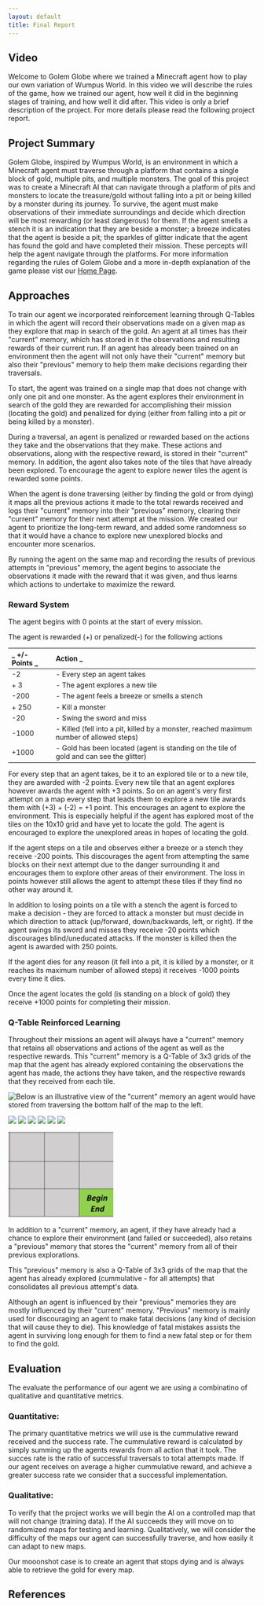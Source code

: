 ```yaml
---
layout: default
title: Final Report
--- 
```


## Video 
Welcome to Golem Globe where we trained a Minecraft agent how to play our own variation of Wumpus World. In this video we will describe the rules of the game, how we trained our agent, how well it did in the beginning stages of training, and how well it did after. This video is only a brief description of the project. For more details please read the following project report. 

## Project Summary 
Golem Globe, inspired by Wumpus World, is an environment in which a Minecraft agent must traverse through a platform that contains a single block of gold, multiple pits, and multiple monsters. The goal of this project was to create a Minecraft AI that can navigate through a platform of pits and monsters to locate the treasure/gold without falling into a pit or being killed by a monster during its journey. To survive, the agent must make observations of their immediate surroundings and decide which direction will be most rewarding (or least dangerous) for them. If the agent smells a stench it is an indication that they are beside a monster; a breeze indicates that the agent is beside a pit; the sparkles of glitter indicate that the agent has found the gold and have completed their mission. These percepts will help the agent navigate through the platforms. For more information regarding the rules of Golem Globe and a more in-depth explanation of the game please vist our [Home Page](https://soberanc.github.io/GolemGlobe/). 

## Approaches 
To train our agent we incorporated reinforcement learning through Q-Tables in which the agent will record their observations made on a given map as they explore that map in search of the gold. An agent at all times has their "current" memory, which has stored in it the observations and resulting rewards of their current run. If an agent has already been trained on an environment then the agent will not only have their "current" memory but also their "previous" memory to help them make decisions regarding their traversals. 

To start, the agent was trained on a single map that does not change with only one pit and one monster. As the agent explores their environment in search of the gold they are rewarded for accomplishing their mission (locating the gold) and penalized for dying (either from falling into a pit or being killed by a monster). 

During a traversal, an agent is penalized or rewarded based on the actions they take and the observations that they make. These actions and observations, along with the respective reward, is stored in their "current" memory. In addition, the agent also takes note of the tiles that have already been explored. To encourage the agent to explore newer tiles the agent is rewarded some points. 

When the agent is done traversing (either by finding the gold or from dying) it maps all the previous actions it made to the total rewards received and logs their "current" memory into their "previous" memory, clearing their "current" memory for their next attempt at the mission. We created our agent to prioritize the long-term reward, and added some randomness so that it would have a chance to explore new unexplored blocks and encounter more scenarios. 

By running the agent on the same map and recording the results of previous attempts in "previous" memory, the agent begins to associate the observations it made with the reward that it was given, and thus learns which actions to undertake to maximize the reward. 

### Reward System 
The agent begins with 0 points at the start of every mission. 

The agent is rewarded (+) or penalized(-) for the following actions

| _ +/- Points _ |  Action _ |
| :--- | :--- | 
| -2 | - Every step an agent takes | 
| + 3 | - The agent explores a new tile | 
| -200 | - The agent feels a breeze or smells a stench | 
| + 250 | - Kill a monster | 
| -20 | - Swing the sword and miss 
| -1000| - Killed (fell into a pit, killed by a monster, reached maximum number of allowed steps) | 
| +1000 | - Gold has been located (agent is standing on the tile of gold and can see the glitter) |


For every step that an agent takes, be it to an explored tile or to a new tile, they are awarded with -2 points. Every new tile that an agent explores however awards the agent with +3 points. So on an agent's very first attempt on a map every step that leads them to explore a new tile awards them with (+3) + (-2) = +1 point. This encourages an agent to explore the environment. This is especially helpful if the agent has explored most of the tiles on the 10x10 grid and have yet to locate the gold. The agent is encouraged to explore the unexplored areas in hopes of locating the gold. 

If the agent steps on a tile and observes either a breeze or a stench they receive -200 points. This discourages the agent from attempting the same blocks on their next attempt due to the danger surrounding it and encourages them to explore other areas of their environment. The loss in points however still allows the agent to attempt these tiles if they find no other way around it. 

In addition to losing points on a tile with a stench the agent is forced to make a decision - they are forced to attack a monster but must decide in which direction to attack (up/forward, down/backwards, left, or right). If the agent swings its sword and misses they receive -20 points which discourages blind/uneducated attacks. If the monster is killed then the agent is awarded with 250 points. 

If the agent dies for any reason (it fell into a pit, it is killed by a monster, or it reaches its maximum number of allowed steps) it receives -1000 points every time it dies. 

Once the agent locates the gold (is standing on a block of gold) they receive +1000 points for completing their mission. 

### Q-Table Reinforced Learning 
Throughout their missions an agent will always have a "current" memory that retains all observations and actions of the agent as well as the respective rewards. This "current" memory is a Q-Table of 3x3 grids of the map that the agent has already explored containing the observations the agent has made, the actions they have taken, and the respective rewards that they received from each tile. 

<img align="left" src="https://github.com/soberanc/GolemGlobe/blob/master/docs/observations_map.jpg">

Below is an illustrative view of the "current" memory an agent would have stored from traversing the bottom half of the map to the left. 

<img src="https://github.com/soberanc/GolemGlobe/blob/master/docs/3x3_grid.PNG"> <img src="https://github.com/soberanc/GolemGlobe/blob/master/docs/3x3_grid_shifted_once.PNG"> <img src="https://github.com/soberanc/GolemGlobe/blob/master/docs/3x3_grid_shifted_twice.PNG"> <img src="https://github.com/soberanc/GolemGlobe/blob/master/docs/3x3_grid_down.PNG"> <img src="https://github.com/soberanc/GolemGlobe/blob/master/docs/3x3_grid_down_shifted.PNG"> <img src="https://github.com/soberanc/GolemGlobe/blob/master/docs/3x3_grid_down_shifted_again.PNG">

![SOME TEXT](/docs/3x3_grid_down_shifted_again.PNG)

In addition to a "current" memory, an agent, if they have already had a chance to explore their environment (and failed or succeeded), also retains a "previous" memory that stores the "current" memory from all of their previous explorations. 

This "previous" memory is also a Q-Table of 3x3 grids of the map that the agent has already explored (cummulative - for all attempts) that consolidates all previous attempt's data. 

Although an agent is influenced by their "previous" memories they are mostly influenced by their "current" memory. "Previous" memory is mainly used for discouraging an agent to make fatal decisions (any kind of decision that will cause they to die). This knowledge of fatal mistakes assists the agent in surviving long enough for them to find a new fatal step or for them to find the gold. 

## Evaluation
The evaluate the performance of our agent we are using a combinatino of qualitative and quantitative metrics. 

### Quantitative: 
The primary quantitative metrics we will use is the cummulative reward received and the success rate. The cummulative reward is calculated by simply summing up the agents rewards from all action that it took. The succes rate is the ratio of successful traversals to total attempts made. If our agent receives on average a higher cummulative reward, and achieve a greater success rate we consider that a successful implementation. 

### Qualitative: 
To verify that the project works we will begin the AI on a controlled map that will not change (training data). If the AI succeeds they will move on to randomized maps for testing and learning. Qualitatively, we will consider the difficulty of the maps our agent can successfully traverse, and how easily it can adapt to new maps. 

Our mooonshot case is to create an agent that stops dying and is always able to retrieve the gold for every map. 

## References 
